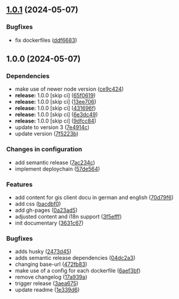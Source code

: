 ## [1.0.1](https://github.com/terrestris/shogun-docs/compare/v1.0.0...v1.0.1) (2024-05-07)


### Bugfixes

* fix dockerfiles ([ddf6683](https://github.com/terrestris/shogun-docs/commit/ddf66835162565f3624ba227654d2b97ea458497))

## 1.0.0 (2024-05-07)


### Dependencies

* make use of newer node version ([ce9c424](https://github.com/terrestris/shogun-docs/commit/ce9c424f1407c18c00738580ada993fb8330bb65))
* **release:** 1.0.0 [skip ci] ([65f0619](https://github.com/terrestris/shogun-docs/commit/65f06195930f2c4aa822c41d6aa997add862cd1e))
* **release:** 1.0.0 [skip ci] ([13ee706](https://github.com/terrestris/shogun-docs/commit/13ee706452afcefdaac81b04d6f73b4295ecd7c5))
* **release:** 1.0.0 [skip ci] ([431696f](https://github.com/terrestris/shogun-docs/commit/431696f0b05244d009cac41c0c194c0aa643c148))
* **release:** 1.0.0 [skip ci] ([6e3dc49](https://github.com/terrestris/shogun-docs/commit/6e3dc494ef60446f90f102f713942135b7773904))
* **release:** 1.0.0 [skip ci] ([9dfcc84](https://github.com/terrestris/shogun-docs/commit/9dfcc840b8ea3156af1b1b1e34cb1febc6ff3f80))
* update to version 3 ([7e4914c](https://github.com/terrestris/shogun-docs/commit/7e4914c32985c46301367e11f4ad9dca32b1d56b))
* update version ([7f5223b](https://github.com/terrestris/shogun-docs/commit/7f5223b37ab20e8da466cd96fc8384279293d556))


### Changes in configuration

* add semantic release ([7ac234c](https://github.com/terrestris/shogun-docs/commit/7ac234c36c10951c4665f3acb9166574dab79fcb))
* implement deploychain ([57de564](https://github.com/terrestris/shogun-docs/commit/57de564ad7458a364661f773c5cd724b11ef9f82))


### Features

* add content for gis client docu in german and english ([70d79f6](https://github.com/terrestris/shogun-docs/commit/70d79f6716550b7634733f9f81d770946229d133))
* add css ([bacdbf0](https://github.com/terrestris/shogun-docs/commit/bacdbf07ffd6dfb882d12c3264ad71f547a54548))
* add gh-pages ([0a23ad5](https://github.com/terrestris/shogun-docs/commit/0a23ad53c1f86c8bc148414dd62e42bc098e68d7))
* adjusted content and i18n support ([3f5efff](https://github.com/terrestris/shogun-docs/commit/3f5efff1ef1a5418a2a7fbbf20d61c9dc75e1b9e))
* init documentary ([3631c67](https://github.com/terrestris/shogun-docs/commit/3631c67b7c03d0bddcccb4c35a35e53d612fb1d3))


### Bugfixes

* adds husky ([2473d45](https://github.com/terrestris/shogun-docs/commit/2473d457950a65a4ebf32606eb8f4868fc1d8926))
* adds semantic release dependencies ([04dc2a3](https://github.com/terrestris/shogun-docs/commit/04dc2a368c9fa6a7d76058ff040aec4d6237552d))
* changing base-url ([472fb83](https://github.com/terrestris/shogun-docs/commit/472fb83ebf47b3a094ed078264874a52a450da56))
* make use of a config for each dockerfile ([6aef3bf](https://github.com/terrestris/shogun-docs/commit/6aef3bfb683c0151ab6412880f870445089b64b8))
* remove changelog ([17a939a](https://github.com/terrestris/shogun-docs/commit/17a939a6093a458aee02b41f32a02d51c31e9d0b))
* trigger release ([3aea675](https://github.com/terrestris/shogun-docs/commit/3aea6752c35fe3cdfdbd32ad03438bd30c14f4ae))
* update readme ([1e339d6](https://github.com/terrestris/shogun-docs/commit/1e339d65bbb978dc22532d0319ca78e755c6a144))
